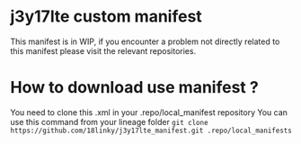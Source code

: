 # j3y17lte custom manifest
This manifest is in WIP, if you encounter a problem not directly related
to this manifest please visit the relevant repositories.

# How to download use manifest ?
You need to clone this .xml in your .repo/local_manifest repository
You can use this command from your lineage folder
`git clone https://github.com/18linky/j3y17lte_manifest.git .repo/local_manifests`
